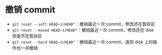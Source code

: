 # 撤销 commit
- `git reset --soft HEAD~1/HEAD^`：撤销最近一次 commit，修改还在暂存区
- `git reset --mixed HEAD~1/HEAD^`：撤销最近一次 commit，修改还在 disk 但是不在暂存区
- `git reset --hard HEAD~1/HEAD^`：撤销最近一次 commit，连同 disk 上的操作也一并撤销